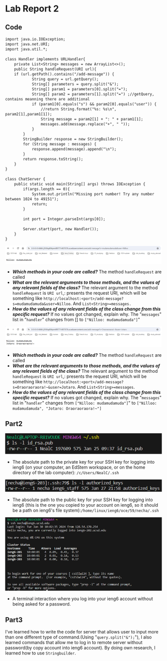# Lab Report 2
## Code 
```
import java.io.IOException;
import java.net.URI;
import java.util.*;

class Handler implements URLHandler{
    private List<String> messages = new ArrayList<>();
	public String handleRequest(URI url){
	if (url.getPath().contains("/add-message")) {
            String query = url.getQuery();
            String[] parameters = query.split("&");
            String[] param1 = parameters[0].split("=");
            String[] param2 = parameters[1].split("=") ;//getQuery, contains meanning there are additional
            if (param1[0].equals("s") && param2[0].equals("user")) {
                //return String.format("%s: %s\n", param2[1],param1[1]);
                String message = param2[1] + ": " + param1[1];
                messages.add(message.replace("+", " "));
            }
        }
        StringBuilder response = new StringBuilder();
        for (String message : messages) {
            response.append(message).append("\n");
        }
        return response.toString();
	}
}

class ChatServer {
    public static void main(String[] args) throws IOException {
        if(args.length == 0){
            System.out.println("Missing port number! Try any number between 1024 to 49151");
            return;
        }

        int port = Integer.parseInt(args[0]);

        Server.start(port, new Handler());
    }
}
```

![Image](1.png)
- ***Which methods in your code are called?*** The method `handleRequest` are called
- ***What are the relevant arguments to those methods, and the values of any relevant fields of the class?*** The relevant argument to the method `handleRequest` is `URI url`,: presents the request URI, which will be something like
  `http://localhost:<port>/add-message?s=mudamudamuda&user=Nilloo`. And `List<String>=messages.`
- ***How do the values of any relevant fields of the class change from this specific request?*** If no values got changed, explain why. The "`messages`" list in "`handler`" changes from [] to `["Nilloo: mudamudamuda"]`"

![Image](2.png)
- ***Which methods in your code are called?*** The method `handleRequest` are called
- ***What are the relevant arguments to those methods, and the values of any relevant fields of the class?*** The relevant argument to the method `handleRequest` is `URI url`,: presents the request URI, which will be something like
  `http://localhost:<port>/add-message?s=Oraoraoraora!~&user=Jotaro`. And `List<String>=messages`.
- ***How do the values of any relevant fields of the class change from this specific request?*** If no values got changed, explain why. The "`messages`" list in "`handler`" changes from `["Nilloo: mudamudamuda"]`" to `["Nilloo: mudamudamuda", "Jotaro: Oraoraoraora!~"]`


## Part2
![Image](6.png)
- The absolute path to the private key for your SSH key for logging into ieng6 (on your computer, an EdStem workspace, or on the home directory of the lab computer): `/c/Users/NealC/.ssh`

![Image](7.png)
- The absolute path to the public key for your SSH key for logging into ieng6 (this is the one you copied to your account on ieng6, so it should be a path on ieng6's file system):`/home/linux/ieng6/oce/59/necha/.ssh`

![Image](5.png)
- A terminal interaction where you log into your ieng6 account without being asked for a password.

## Part3
I've learned how to write the code for server that allows user to input more than one different type of command.(Using "`query.split("&");`"), I also learned commands that allow me to log in to remote server without password(by copy account into ieng6 account). By doing own research, I learned how to use `Stringbuilder`.


